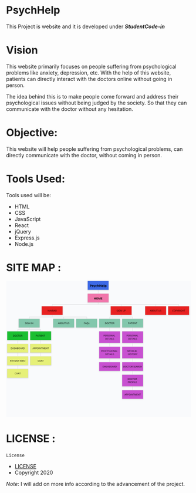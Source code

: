 # PsychHelp

This Project is website and it is developed under **_StudentCode-in_**

# Vision
This website primarily focuses on people suffering from psychological problems like anxiety, depression, etc. With the help of this website, patients can directly interact with the doctors online without going in person. 

The idea behind this is to make people come forward and address their psychological issues without being judged by the society. So that they can communicate with the doctor without any hesitation.
# Objective: 

This website will help people suffering from psychological problems, can directly communicate with the doctor, without coming in person.

# Tools Used:

Tools used will be: 
* HTML
* CSS
* JavaScript
* React
* jQuery
* Express.js 
* Node.js

# SITE MAP :
![alt SITE MAP](https://github.com/StudentCode-in/PsychHelp/blob/master/SITE%20MAP.png)

# LICENSE :
`License`

* [LICENSE](https://github.com/StudentCode-in/PsychHelp/blob/master/LICENSE)
* Copyright 2020 

*Note*: I will add on more info according to the advancement of the project.

